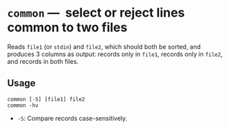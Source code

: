 # `common` —  select or reject lines common to two files

Reads `file1` (or `stdin`) and `file2`, which should both be sorted, and produces 3 columns as output: records only in `file1`, records only in `file2`, and records in both files.

## Usage

```
common [-S] [file1] file2
common -hv
```

* `-S`: Compare records case-sensitively.

